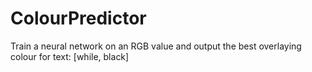 # ColourPredictor
Train a neural network on an RGB value and output the best overlaying colour for text: [while, black]
